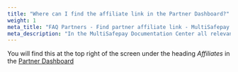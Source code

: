 ```yaml
---
title: "Where can I find the affiliate link in the Partner Dashboard?"
weight: 1
meta_title: "FAQ Partners - Find partner affiliate link - MultiSafepay Support"
meta_description: "In the MultiSafepay Documentation Center all relevant information regarding our Plugins and API. As well as Support pages for Payment Method, Tools and General Questions. You can also find the contact details of our Support Team and Integration Team."
---
```


You will find this at the top right of the screen under the heading _Affiliates_ in the [Partner Dashboard](https://merchant.multisafepay.com/)
